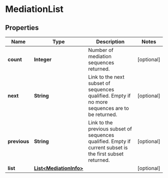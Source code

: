
# MediationList

## Properties
Name | Type | Description | Notes
------------ | ------------- | ------------- | -------------
**count** | **Integer** | Number of mediation sequences returned.  |  [optional]
**next** | **String** | Link to the next subset of sequences qualified. Empty if no more sequences are to be returned.  |  [optional]
**previous** | **String** | Link to the previous subset of sequences qualified. Empty if current subset is the first subset returned.  |  [optional]
**list** | [**List&lt;MediationInfo&gt;**](MediationInfo.md) |  |  [optional]



